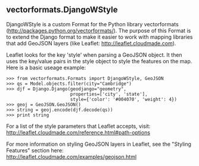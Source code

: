 ## vectorformats.DjangoWStyle

DjangoWStyle is a custom Format for the Python library vectorformats (http://packages.python.org/vectorformats/). The purpose of this Format is to extend the Django format to make it easier to work with mapping libraries that add GeoJSON layers (like Leaflet: http://leaflet.cloudmade.com). 

Leaflet looks for the key 'style' when parsing a GeoJSON object. It then uses the key/value pairs in the style object to style the features on the map. Here is a basic useage example:

	>>> from vectorformats.Formats import DjangoWStyle, GeoJSON
	>>> qs = Model.objects.filter(city="Cambridge")
	>>> djf = Django.Django(geodjango="geometry", 
							properties=['city', 'state'],
							style={'color': '#004070', 'weight': 4})
	>>> geoj = GeoJSON.GeoJSON()
	>>> string = geoj.encode(djf.decode(qs))
	>>> print string 

For a list of the style parameters that Leaflet accepts, visit: http://leaflet.cloudmade.com/reference.html#path-options

For more information on styling GeoJSON layers in Leaflet, see the "Styling Features" section here: http://leaflet.cloudmade.com/examples/geojson.html

